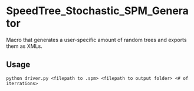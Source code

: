 # SpeedTree_Stochastic_SPM_Generator
Macro that generates a user-specific amount of random trees and exports them as XMLs.

## Usage
`python driver.py <filepath to .spm> <filepath to output folder> <# of iterrations>`
